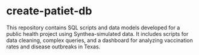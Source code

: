 # create-patiet-db
This repository contains SQL scripts and data models developed for a public health project using Synthea-simulated data. It includes scripts for data cleaning, complex queries, and a dashboard for analyzing vaccination rates and disease outbreaks in Texas.
